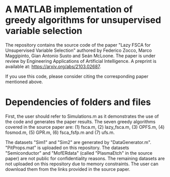 # A MATLAB implementation of greedy algorithms for unsupervised variable selection
The repository contains the source code of the paper "Lazy FSCA for Unsupervised Variable Selection" authored by Federico Zocco, Marco Maggipinto, Gian Antonio Susto and Seán McLoone. The paper is under review by Engineering Applications of Artificial Intelligence. A preprint is available at: https://arxiv.org/abs/2103.02687.

If you use this code, please consider citing the corresponding paper mentioned above.

# Dependencies of folders and files
First, the user should refer to Simulations.m as it demonstrates the use of the code and generates the paper results. The seven greedy algorithms covered in the source paper are: (1) fsca.m, (2) lazy_fsca.m, (3) OPFS.m, (4) fosmod.m, (5) GPR.m, (6) fsca_fsfp.m and (7) ufs.m. 

The datasets "Sim1" and "Sim2" are generated by "DataGenerator.m". "PitProps.mat" is uploaded on this repository. The datasets "Semiconductor" and "MofERdata" (called "PlasmaEtch" in the source paper) are not public for confidentiality reasons. The remaining datasets are not uploaded on this repository due to memory constraints. The user can download them from the links provided in the source paper. 

